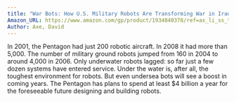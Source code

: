 ```yaml
---
title: "War Bots: How U.S. Military Robots Are Transforming War in Iraq, Afghanistan, and the Future"
Amazon_URL: https://www.amazon.com/gp/product/1934840378/ref=as_li_ss_tl?ie=UTF8&linkCode=ll1&tag=internetbo00a-20
Author: Axe, David
---
```

In 2001, the Pentagon had just 200 robotic aircraft. In 2008 it had more than 5,000. The number of military ground robots jumped from 160 in 2004 to around 4,000 in 2006. Only underwater robots lagged: so far just a few dozen systems have entered service. Under the water is, after all, the toughest environment for robots. But even undersea bots will see a boost in coming years. The Pentagon has plans to spend at least $4 billion a year for the foreseeable future designing and building robots.<p>